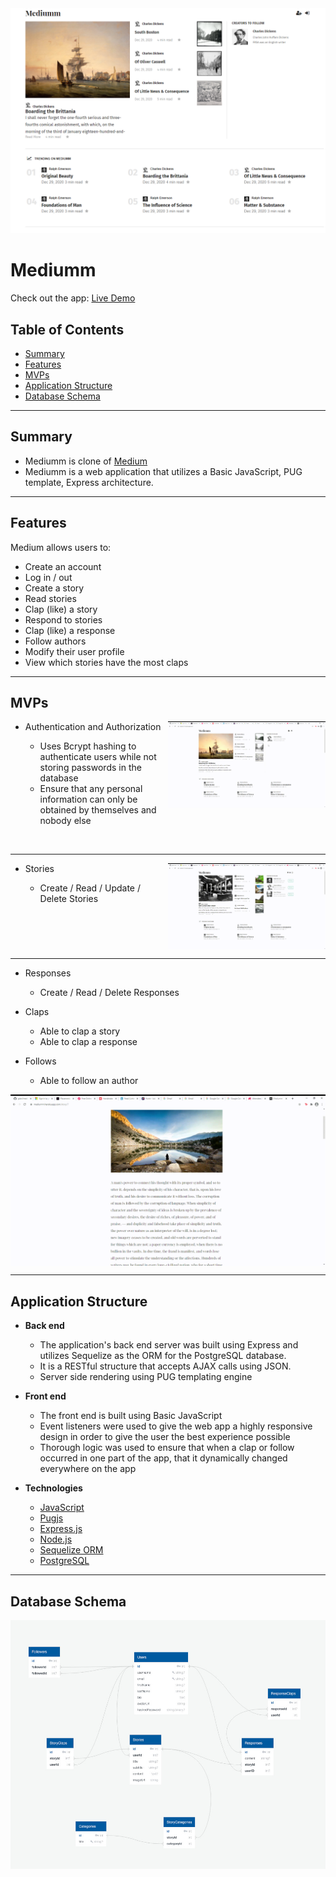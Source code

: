 <img src="readme/homepage.PNG" alt="home">

# Mediumm

Check out the app: [Live Demo](https://mediumm.herokuapp.com/)

## Table of Contents

* [Summary](#summary)
* [Features](#features)
* [MVPs](#mvps)
* [Application Structure](#Application-Structure)
* [Database Schema](#database-schema)

---

## **Summary**

* Mediumm is clone of [Medium](https://medium.com/)
* Mediumm is a web application that utilizes a Basic JavaScript, PUG template, Express architecture.

---

## **Features**

Medium allows users to:

* Create an account
* Log in / out
* Create a story
* Read stories
* Clap (like) a story
* Respond to stories
* Clap (like) a response
* Follow authors
* Modify their user profile
* View which stories have the most claps

---

## **MVPs**

<img src="readme/loginGIF.gif" alt="login" width="50%" align="right">

* Authentication and Authorization

  * Uses Bcrypt hashing to authenticate users while not storing passwords in the database
  * Ensure that any personal information can only be obtained by themselves and nobody else

<br clear="both">

---

<img src="readme/storyPageGIF.gif" alt="login" width="50%" align="right">

* Stories

  * Create / Read / Update / Delete Stories

<br clear="both">

---


* Responses

  * Create / Read / Delete Responses

* Claps

  * Able to clap a story
  * Able to clap a response

* Follows

  * Able to follow an author

<img src="readme/commentLikeGIF.gif" alt="login" width="100%" align="center">

---

## **Application Structure**

* **Back end**

  * The application's back end server was built using Express and utilizes Sequelize as the ORM for the PostgreSQL database.
  * It is a RESTful structure that accepts AJAX calls using JSON.
  * Server side rendering using PUG templating engine

* **Front end**

  * The front end is built using Basic JavaScript
  * Event listeners were used to give the web app a highly responsive design in order to give the user the best experience possible
  * Thorough logic was used to ensure that when a clap or follow occurred in one part of the app, that it dynamically changed everywhere on the app

* **Technologies**

  * [JavaScript](https://www.javascript.com/)
  * [Pugjs](https://pugjs.org/api/getting-started.html)
  * [Express.js](https://expressjs.com/)
  * [Node.js](https://nodejs.org/en/)
  * [Sequelize ORM](https://sequelize.org/)
  * [PostgreSQL](https://www.postgresql.org/)

---

## **Database Schema**

![Database Schema](./mediumm_db_schema.jpg)
